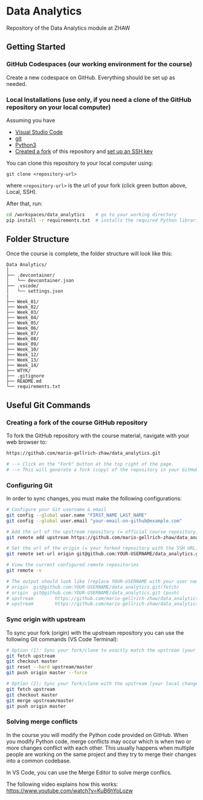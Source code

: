# Data Analytics

Repository of the Data Analytics module at ZHAW

## Getting Started

### GitHub Codespaces (our working environment for the course)

Create a new codespace on GitHub. Everything should be set up as needed.

### Local Installations (use only, if you need a clone of the GitHub repository on your local computer)

Assuming you have

- [Visual Studio Code](https://code.visualstudio.com/Download)
- [git](https://github.com/git-guides/install-git)
- [Python3](https://www.python.org/downloads/)
- [Created a fork](https://github.com/mario-gellrich-zhaw/data_analytics/fork) of this repository and [set up an SSH key](https://docs.github.com/en/github-ae@latest/authentication/connecting-to-github-with-ssh/adding-a-new-ssh-key-to-your-github-account)

You can clone this repository to your local computer using:

```
git clone <repository-url>
```

where `<repository-url>` is the url of your fork (click green button above, Local, SSH).

After that, run:

```bash
cd /workspaces/data_analytics    # go to your working directory
pip install -r requirements.txt  # installs the required Python libraries
```

## Folder Structure

Once the course is complete, the folder structure will look like this:

```
Data Analytics/
│
├── .devcontainer/
│   └── devcontainer.json
├── .vscode/
│   └── settings.json
|
├── Week_01/
├── Week_02/
├── Week_03/
├── Week_04/
├── Week_05/
├── Week_06/
├── Week_07/
├── Week_08/
├── Week_09/
├── Week_10/
├── Week_12/
├── Week_13/
├── Week_14/
├── WTYK/
├── .gitignore
├── README.md
└── requirements.txt
```

## Useful Git Commands

### Creating a fork of the course GitHub repository

To fork the GitHub repository with the course material, navigate with your web browser to:

```bash
https://github.com/mario-gellrich-zhaw/data_analytics.git

# --> Click on the "Fork" button at the top right of the page.
# --> This will generate a fork (copy) of the repository in your GitHub account.
```

### Configuring Git

In order to sync changes, you must make the following configurations:

```bash
# Configure your Git username & email
git config --global user.name "FIRST_NAME LAST_NAME"
git config --global user.email "your-email-on-github@example.com"

# Add the url of the upstream repository (= official course repository)
git remote add upstream https://github.com/mario-gellrich-zhaw/data_analytics.git

# Set the url of the origin (= your forked repository with the SSH URL)
git remote set-url origin git@github.com:YOUR-USERNAME/data_analytics.git

# View the current configured remote repositories
git remote -v

# The output should look like (replace YOUR-USERNAME with your user name) ...
# origin  git@github.com:YOUR-USERNAME/data_analytics.git(fetch)
# origin  git@github.com:YOUR-USERNAME/data_analytics.git (push)
# upstream        https://github.com/mario-gellrich-zhaw/data_analytics.git (fetch)
# upstream        https://github.com/mario-gellrich-zhaw/data_analytics.git (push)
```

### Sync origin with upstream

To sync your fork (origin) with the upstream repository you can use the following Git commands (VS Code Terminal):

```bash
# Option (1): Sync your fork/clone to exactly match the upstream (your local changes will be overwritten)
git fetch upstream
git checkout master
git reset --hard upstream/master
git push origin master --force

# Option (2): Sync your fork/clone with the upstream (your local changes are preserved but merge conflicts may have to be resolved)
git fetch upstream
git checkout master
git merge upstream/master
git push origin master
```

### Solving merge conflicts

In the course you will modify the Python code provided on GitHub. When you modify Python code, merge conflicts may occur which is when two or more changes conflict with each other. This usually happens when multiple people are working on the same project and they try to merge their changes into a common codebase.

In VS Code, you can use the Merge Editor to solve merge conflics.

The following video explains how this works: https://www.youtube.com/watch?v=KuB6hYoLozw
